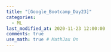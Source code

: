 ```yaml
---
title: "[Google_Bootcamp_Day23]"
categories: 
  - ML
last_modified_at: 2020-11-23 12:00:00
comments: true
use_math: true # MathJax On
---
```

